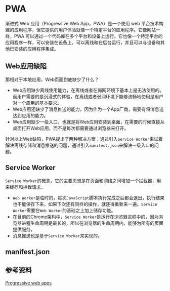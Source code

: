 # PWA

渐进式 Web 应用（Progressive Web App，PWA）是一个使用 web 平台技术构建的应用程序，但它提供的用户体验就像一个特定平台的应用程序。它像网站一样，PWA 可以通过一个代码库在多个平台和设备上运行。它也像一个特定平台的应用程序一样，可以安装在设备上，可以离线和在后台运行，并且可以与设备和其他已安装的应用程序集成。

## Web应用缺陷

那相对于本地应⽤，Web⻚⾯到底缺少了什么？

- Web应⽤缺少离线使⽤能⼒，在离线或者在弱⽹环境下基本上是⽆法使⽤的。⽽⽤户需要的是沉浸式的体验，在离线或者弱⽹环境下能够流畅地使⽤是⽤户对⼀个应⽤的基本要求。
- Web应⽤还缺少了消息推送的能⼒，因为作为⼀个App⼚商，需要有将消息送达到应⽤的能⼒。
- Web应⽤缺少⼀级⼊⼝，也就是将Web应⽤安装到桌⾯，在需要的时候直接从桌⾯打开Web应⽤，⽽不是每次都需要通过浏览器来打开。

针对以上Web缺陷，PWA提出了两种解决⽅案：通过引⼊`Service Worker`来试着解决离线存储和消息推送的问题，通过引⼊`manifest.json`来解决⼀级⼊⼝的问题。

## Service Worker

`Service Worker`的概念，它的主要思想是在⻚⾯和⽹络之间增加⼀个拦截器，⽤来缓存和拦截请求。

- `Web Worker`是临时的，每次`JavaScript`脚本执⾏完成之后都会退出，执⾏结果也不能保存下来，如果下次还有同样的操作，就还得重新来⼀遍。`Service Worker`需要在`Web Worker`的基础之上加上储存功能。
- 在⽬前的Chrome架构中，`Service Worker`是运⾏在浏览器进程中的，因为浏览器进程⽣命周期是最⻓的，所以在浏览器的⽣命周期内，能够为所有的⻚⾯提供服务。
- 消息推送也是基于`Service Worker`来实现的。

## manifest.json

<!-- 【TODO】 -->

## 参考资料

[Progressive web apps](https://developer.mozilla.org/en-US/docs/Web/Progressive_web_apps)
